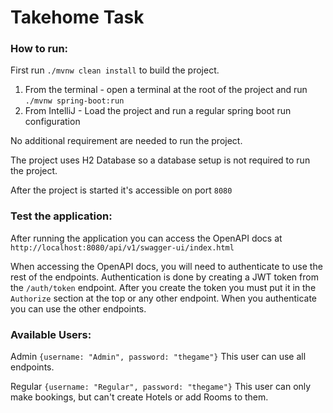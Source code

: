 # Takehome Task

### How to run:

First run `./mvnw clean install` to build the project.

1. From the terminal - open a terminal at the root of the project and run `./mvnw spring-boot:run`
2. From IntelliJ - Load the project and run a regular spring boot run configuration

No additional requirement are needed to run the project. 

The project uses H2 Database so a database setup is not required to run the project.

After the project is started it's accessible on port `8080`

### Test the application: 

After running the application you can access the OpenAPI docs at `http://localhost:8080/api/v1/swagger-ui/index.html`

When accessing the OpenAPI docs, you will need to authenticate to use the rest of the endpoints. Authentication is done by creating a JWT token from the `/auth/token` endpoint. After you create the token you must put it in the `Authorize` section at the top or any other endpoint. When you authenticate you can use the other endpoints.

### Available Users:

Admin `{username: "Admin", password: "thegame"}` This user can use all endpoints.

Regular `{username: "Regular", password: "thegame"}` This user can only make bookings, but can't create Hotels or add Rooms to them.